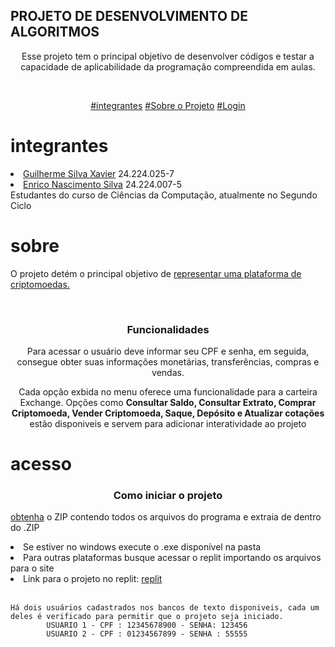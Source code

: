 <h2>PROJETO DE DESENVOLVIMENTO DE ALGORITMOS</h2>

<p align="center">Esse projeto tem o principal objetivo de desenvolver códigos e testar a capacidade de aplicabilidade da programação compreendida em aulas.</p><br>
<p align="center">
<a href="#integrantes">#integrantes</a> 
<a href="#sobre">#Sobre o Projeto</a>
<a href="#acesso">#Login</a>
</p>

# integrantes
<li><a href="https://github.com/GuilhermeXavier2005">Guilherme Silva Xavier</a> 24.224.025-7</li>
<li><a href="https://github.com/EnricoNSilva">Enrico Nascimento Silva</a> 24.224.007-5<br></li>
Estudantes do curso de Ciências da Computação, atualmente no Segundo Ciclo<br>

# sobre
<p>O projeto detém o principal objetivo de <u>representar uma plataforma de criptomoedas.</u></p><br>
<h3 align="center">Funcionalidades</h3>
<p align="center">Para acessar o usuário deve informar seu CPF e senha, em seguida, consegue obter suas informações monetárias, transferências, compras e vendas.<br></p> <p align="center">Cada opção exbida no menu oferece uma funcionalidade para a carteira Exchange. Opções como <strong>Consultar Saldo, Consultar Extrato, Comprar Criptomoeda, Vender Criptomoeda, Saque, Depósito e Atualizar cotações</strong> estão disponiveis e servem para adicionar interatividade ao projeto<br></p>

# acesso
<h3 align="center">Como iniciar o projeto</h3>

<p><u>obtenha</u> o ZIP contendo todos os arquivos do programa e extraia de dentro do .ZIP</p>
<li>Se estiver no windows execute o .exe disponível na pasta</li>
<li>Para outras plataformas busque acessar o replit importando os arquivos para o site</li>
<li>Link para o projeto no replit: <a href="https://replit.com/@feitrabalhos829/ProjetoFinal">replit</a><br>

<br>

    Há dois usuários cadastrados nos bancos de texto disponiveis, cada um deles é verificado para permitir que o projeto seja iniciado.
            USUARIO 1 - CPF : 12345678900 - SENHA: 123456
            USUARIO 2 - CPF : 01234567899 - SENHA : 55555